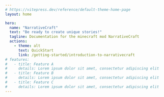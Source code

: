 ```yaml
---
# https://vitepress.dev/reference/default-theme-home-page
layout: home

hero:
  name: "NarrativeCraft"
  text: "Be ready to create unique stories!"
  tagline: Documentation for the minecraft mod NarrativeCraft
  actions:
    - theme: alt
      text: QuickStart
      link: /getting-started/introduction-to-narrativecraft
# features:
#   - title: Feature A
#     details: Lorem ipsum dolor sit amet, consectetur adipiscing elit
#   - title: Feature B
#     details: Lorem ipsum dolor sit amet, consectetur adipiscing elit
#   - title: Feature C
#     details: Lorem ipsum dolor sit amet, consectetur adipiscing elit
---
```

